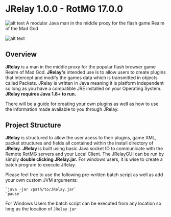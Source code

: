 #  **JRelay**  1.0.0 - RotMG 17.0.0
![alt text](https://i.imgur.com/I9S24Wm.png)
A modular Java man in the middle proxy for the flash game Realm of the Mad God

![alt text](https://i.imgur.com/8CJnRVb.png)

## Overview
**JRelay** is a man in the middle proxy for the popular flash browser game Realm of Mad God. **JRelay's** intended use is to allow users to create plugins that intercept and modify the games data which is transmitted in objects called Packets. JRelay is written in Java meaning it is platform independent so long as you have a compatible JRE installed on your Operating System. **JRelay requires Java 1.8+ to run.** 

There will be a guide for creating your own plugins as well as how to use the information made available to you through JRelay.

## Project Structure
**JRelay** is structured to allow the user acess to their plugins, game XML, packet structures and fields all contained within the install directory of **JRelay**. **JRelay** is built using basic Java socket IO to communicate with the Remote RotMG servers and your Local Client. The JRelayGUI can be run by simply **double clicking JRelay.jar.** For windows users, it is wise to create a batch program to execute JRelay. 

Please feel free to use the following pre-written batch script as well as add your own custom JVM arguments:
```
`java -jar /path/to/JRelay.jar`
`pause` 
```
For Windows Users the batch script can be executed from any location so long as the location of `JRelay.jar`
